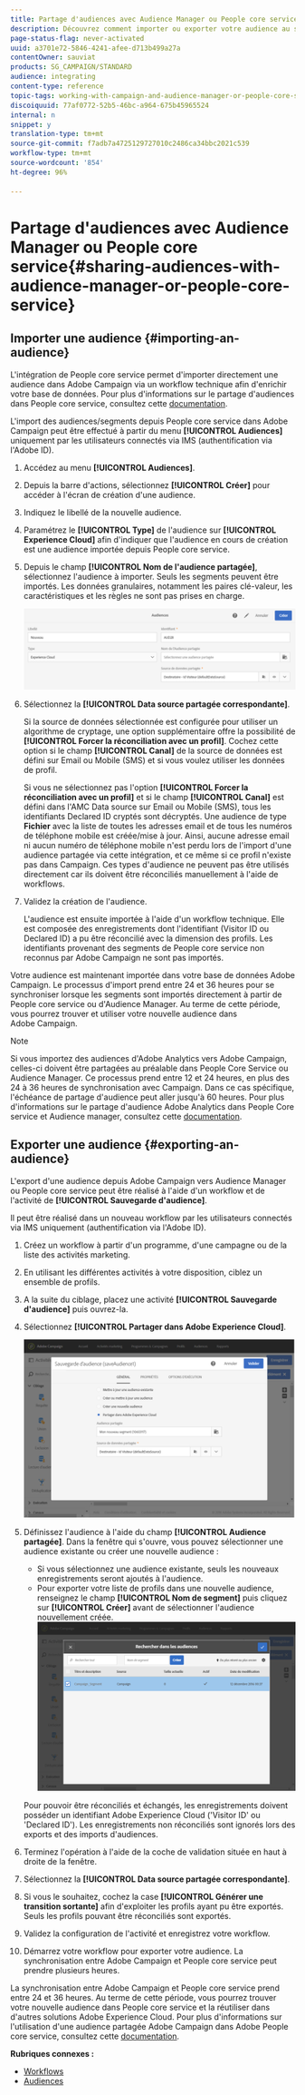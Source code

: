 ```yaml
---
title: Partage d'audiences avec Audience Manager ou People core service
description: Découvrez comment importer ou exporter votre audience au sein des différentes solutions d'Adobe Experience Cloud.
page-status-flag: never-activated
uuid: a3701e72-5846-4241-afee-d713b499a27a
contentOwner: sauviat
products: SG_CAMPAIGN/STANDARD
audience: integrating
content-type: reference
topic-tags: working-with-campaign-and-audience-manager-or-people-core-service
discoiquuid: 77af0772-52b5-46bc-a964-675b45965524
internal: n
snippet: y
translation-type: tm+mt
source-git-commit: f7adb7a4725129727010c2486ca34bbc2021c539
workflow-type: tm+mt
source-wordcount: '854'
ht-degree: 96%

---
```



# Partage d&#39;audiences avec Audience Manager ou People core service{#sharing-audiences-with-audience-manager-or-people-core-service}

## Importer une audience {#importing-an-audience}

L&#39;intégration de People core service permet d&#39;importer directement une audience dans Adobe Campaign via un workflow technique afin d&#39;enrichir votre base de données. Pour plus d&#39;informations sur le partage d&#39;audiences dans People core service, consultez cette [documentation](https://docs.adobe.com/content/help/en/analytics/components/segmentation/segmentation-workflow/seg-publish.html).

L&#39;import des audiences/segments depuis People core service dans Adobe Campaign peut être effectué à partir du menu **[!UICONTROL Audiences]** uniquement par les utilisateurs connectés via IMS (authentification via l&#39;Adobe ID).

1. Accédez au menu **[!UICONTROL Audiences]**.
1. Depuis la barre d&#39;actions, sélectionnez **[!UICONTROL Créer]** pour accéder à l&#39;écran de création d&#39;une audience.
1. Indiquez le libellé de la nouvelle audience.
1. Paramétrez le **[!UICONTROL Type]** de l&#39;audience sur **[!UICONTROL Experience Cloud]** afin d&#39;indiquer que l&#39;audience en cours de création est une audience importée depuis People core service.
1. Depuis le champ **[!UICONTROL Nom de l&#39;audience partagée]**, sélectionnez l&#39;audience à importer. Seuls les segments peuvent être importés. Les données granulaires, notamment les paires clé-valeur, les caractéristiques et les règles ne sont pas prises en charge.

   ![](assets/aam_import_audience.png)

1. Sélectionnez la **[!UICONTROL Data source partagée correspondante]**.

   Si la source de données sélectionnée est configurée pour utiliser un algorithme de cryptage, une option supplémentaire offre la possibilité de **[!UICONTROL Forcer la réconciliation avec un profil]**. Cochez cette option si le champ **[!UICONTROL Canal]** de la source de données est défini sur Email ou Mobile (SMS) et si vous voulez utiliser les données de profil.

   Si vous ne sélectionnez pas l&#39;option **[!UICONTROL Forcer la réconciliation avec un profil]** et si le champ **[!UICONTROL Canal]** est défini dans l&#39;AMC Data source sur Email ou Mobile (SMS), tous les identifiants Declared ID cryptés sont décryptés. Une audience de type **Fichier** avec la liste de toutes les adresses email et de tous les numéros de téléphone mobile est créée/mise à jour. Ainsi, aucune adresse email ni aucun numéro de téléphone mobile n&#39;est perdu lors de l&#39;import d&#39;une audience partagée via cette intégration, et ce même si ce profil n&#39;existe pas dans Campaign. Ces types d&#39;audience ne peuvent pas être utilisés directement car ils doivent être réconciliés manuellement à l&#39;aide de workflows.

1. Validez la création de l&#39;audience.

   L&#39;audience est ensuite importée à l&#39;aide d&#39;un workflow technique. Elle est composée des enregistrements dont l&#39;identifiant (Visitor ID ou Declared ID) a pu être réconcilié avec la dimension des profils. Les identifiants provenant des segments de People core service non reconnus par Adobe Campaign ne sont pas importés.

Votre audience est maintenant importée dans votre base de données Adobe Campaign. Le processus d&#39;import prend entre 24 et 36 heures pour se synchroniser lorsque les segments sont importés directement à partir de People core service ou d&#39;Audience Manager. Au terme de cette période, vous pourrez trouver et utiliser votre nouvelle audience dans Adobe Campaign.

>[!NOTE]
>
>Si vous importez des audiences d&#39;Adobe Analytics vers Adobe Campaign, celles-ci doivent être partagées au préalable dans People Core Service ou Audience Manager. Ce processus prend entre 12 et 24 heures, en plus des 24 à 36 heures de synchronisation avec Campaign. Dans ce cas spécifique, l&#39;échéance de partage d&#39;audience peut aller jusqu&#39;à 60 heures. Pour plus d&#39;informations sur le partage d&#39;audience Adobe Analytics dans People Core service et Audience manager, consultez cette [documentation](https://docs.adobe.com/content/help/en/analytics/components/segmentation/segmentation-workflow/seg-publish.html).

## Exporter une audience {#exporting-an-audience}

L&#39;export d&#39;une audience depuis Adobe Campaign vers Audience Manager ou People core service peut être réalisé à l&#39;aide d&#39;un workflow et de l&#39;activité de **[!UICONTROL Sauvegarde d&#39;audience]**.

Il peut être réalisé dans un nouveau workflow par les utilisateurs connectés via IMS uniquement (authentification via l&#39;Adobe ID).

1. Créez un workflow à partir d&#39;un programme, d&#39;une campagne ou de la liste des activités marketing.
1. En utilisant les différentes activités à votre disposition, ciblez un ensemble de profils.
1. A la suite du ciblage, placez une activité **[!UICONTROL Sauvegarde d&#39;audience]** puis ouvrez-la.
1. Sélectionnez **[!UICONTROL Partager dans Adobe Experience Cloud]**.

   ![](assets/aam_save_audience_activity.png)

1. Définissez l&#39;audience à l&#39;aide du champ **[!UICONTROL Audience partagée]**. Dans la fenêtre qui s&#39;ouvre, vous pouvez sélectionner une audience existante ou créer une nouvelle audience :

   * Si vous sélectionnez une audience existante, seuls les nouveaux enregistrements seront ajoutés à l&#39;audience.
   * Pour exporter votre liste de profils dans une nouvelle audience, renseignez le champ **[!UICONTROL Nom de segment]** puis cliquez sur **[!UICONTROL Créer]** avant de sélectionner l&#39;audience nouvellement créée.
   ![](assets/aam_save_audience_segment_picker.png)

   Pour pouvoir être réconciliés et échangés, les enregistrements doivent posséder un identifiant Adobe Experience Cloud (&#39;Visitor ID&#39; ou &#39;Declared ID&#39;). Les enregistrements non réconciliés sont ignorés lors des exports et des imports d&#39;audiences.

1. Terminez l&#39;opération à l&#39;aide de la coche de validation située en haut à droite de la fenêtre.
1. Sélectionnez la **[!UICONTROL Data source partagée correspondante]**.
1. Si vous le souhaitez, cochez la case **[!UICONTROL Générer une transition sortante]** afin d&#39;exploiter les profils ayant pu être exportés. Seuls les profils pouvant être réconciliés sont exportés.
1. Validez la configuration de l&#39;activité et enregistrez votre workflow.
1. Démarrez votre workflow pour exporter votre audience. La synchronisation entre Adobe Campaign et People core service peut prendre plusieurs heures.

La synchronisation entre Adobe Campaign et People core service prend entre 24 et 36 heures. Au terme de cette période, vous pourrez trouver votre nouvelle audience dans People core service et la réutiliser dans d&#39;autres solutions Adobe Experience Cloud. Pour plus d&#39;informations sur l&#39;utilisation d&#39;une audience partagée Adobe Campaign dans Adobe People core service, consultez cette [documentation](https://docs.adobe.com/content/help/en/core-services/interface/audiences/t-audience-create.html).

**Rubriques connexes :**

* [Workflows](../../automating/using/get-started-workflows.md)
* [Audiences](../../audiences/using/about-audiences.md)

